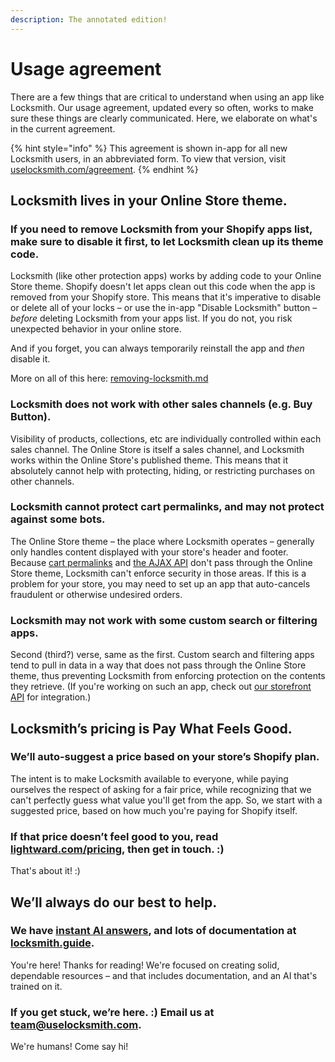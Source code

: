 ```yaml
---
description: The annotated edition!
---
```


# Usage agreement

There are a few things that are critical to understand when using an app like Locksmith. Our usage agreement, updated every so often, works to make sure these things are clearly communicated. Here, we elaborate on what's in the current agreement.

{% hint style="info" %}
This agreement is shown in-app for all new Locksmith users, in an abbreviated form. To view that version, visit [uselocksmith.com/agreement](https://uselocksmith.com/agreement).
{% endhint %}

## Locksmith lives in your Online Store theme.

### If you need to remove Locksmith from your Shopify apps list, make sure to disable it first, to let Locksmith clean up its theme code.

Locksmith (like other protection apps) works by adding code to your Online Store theme. Shopify doesn't let apps clean out this code when the app is removed from your Shopify store. This means that it's imperative to disable or delete all of your locks – or use the in-app "Disable Locksmith" button –  _before_ deleting Locksmith from your apps list. If you do not, you risk unexpected behavior in your online store.

And if you forget, you can always temporarily reinstall the app and _then_ disable it.

More on all of this here: [removing-locksmith.md](../basics/removing-locksmith.md "mention")

### Locksmith does not work with other sales channels (e.g. Buy Button).

Visibility of products, collections, etc are individually controlled within each sales channel. The Online Store is itself a sales channel, and Locksmith works within the Online Store's published theme. This means that it absolutely cannot help with protecting, hiding, or restricting purchases on other channels.

### Locksmith cannot protect cart permalinks, and may not protect against some bots.

The Online Store theme – the place where Locksmith operates – generally only handles content displayed with your store's header and footer. Because [cart permalinks](https://community.shopify.com/c/Shopify-Design/Cart-Use-permalinks-to-pre-load-the-cart/td-p/613702) and [the AJAX API](https://shopify.dev/docs/themes/ajax-api) don't pass through the Online Store theme, Locksmith can't enforce security in those areas. If this is a problem for your store, you may need to set up an app that auto-cancels fraudulent or otherwise undesired orders.

### Locksmith may not work with some custom search or filtering apps.

Second (third?) verse, same as the first. Custom search and filtering apps tend to pull in data in a way that does not pass through the Online Store theme, thus preventing Locksmith from enforcing protection on the contents they retrieve. (If you're working on such an app, check out [our storefront API](https://docs.uselocksmith.com/article/459-the-locksmith-storefront-api) for integration.)

## Locksmith’s pricing is Pay What Feels Good. <a href="#locksmiths-pricing-is-a-conversation" id="locksmiths-pricing-is-a-conversation"></a>

### We’ll auto-suggest a price based on your store’s Shopify plan.

The intent is to make Locksmith available to everyone, while paying ourselves the respect of asking for a fair price, while recognizing that we can't perfectly guess what value you'll get from the app. So, we start with a suggested price, based on how much you're paying for Shopify itself.

### If that price doesn’t feel good to you, read [lightward.com/pricing](https://lightward.com/pricing), then get in touch. :)

That's about it! :)

## We’ll always do our best to help.

### We have [instant AI answers](https://www.locksmith.guide/?q=), and lots of documentation at [locksmith.guide](https://www.locksmith.guide/).

You're here! Thanks for reading! We're focused on creating solid, dependable resources – and that includes documentation, and an AI that's trained on it.

### If you get stuck, we’re here. :) Email us at [team@uselocksmith.com](mailto:team@uselocksmith.com).

We're humans! Come say hi!
